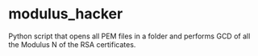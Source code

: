 # modulus_hacker
Python script that opens all PEM files in a folder and performs GCD of all the Modulus N of the RSA certificates.
